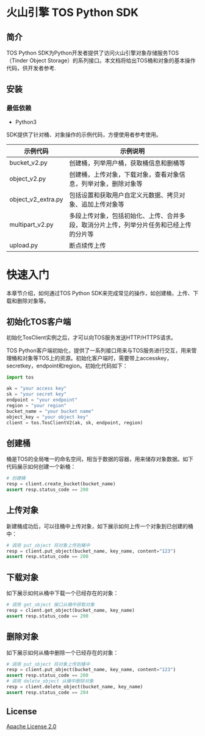 # 火山引擎 TOS Python SDK
## 简介
TOS Python SDK为Python开发者提供了访问火山引擎对象存储服务TOS（Tinder Object Storage）的系列接口。本文档将给出TOS桶和对象的基本操作代码，供开发者参考.

## 安装
### 最低依赖
- Python3

SDK提供了针对桶、对象操作的示例代码，方便使用者参考使用。

| **示例代码**         | **示例说明**                                    |
| -------------------- |---------------------------------------------|
| bucket_v2.py      | 创建桶，列举用户桶，获取桶信息和删桶等                         |
| object_v2.py       | 创建桶，上传对象，下载对象，查看对象信息，列举对象，删除对象等             |
| object_v2_extra.py   | 包括设置和获取用户自定义元数据、拷贝对象、追加上传对象等                |
| multipart_v2.py   | 多段上传对象，包括初始化、上传、合并多段，取消分片上传，列举分片任务和已经上传的分片等 |
| upload.py   | 断点续传上传                                      |

# 快速入门

本章节介绍，如何通过TOS Python SDK来完成常见的操作，如创建桶，上传、下载和删除对象等。

## 初始化TOS客户端

初始化TosClient实例之后，才可以向TOS服务发送HTTP/HTTPS请求。

TOS Python客户端初始化，提供了一系列接口用来与TOS服务进行交互，用来管理桶和对象等TOS上的资源。初始化客户端时，需要带上accesskey，secretkey，endpoint和region。初始化代码如下：

```python
import tos

ak = "your access key"
sk = "your secret key"
endpoint = "your endpoint"
region = "your region"
bucket_name = "your bucket name"
object_key = "your object key"
client = tos.TosClientV2(ak, sk, endpoint, region)  
```

## 创建桶

桶是TOS的全局唯一的命名空间，相当于数据的容器，用来储存对象数据。如下代码展示如何创建一个新桶：

```python
# 创建桶
resp = client.create_bucket(bucket_name)
assert resp.status_code == 200                                
```

## 上传对象

新建桶成功后，可以往桶中上传对象，如下展示如何上传一个对象到已创建的桶中：

```python
# 调用 put_object 将对象上传到桶中                     
resp = client.put_object(bucket_name, key_name, content="123")
assert resp.status_code == 200       
```
## 下载对象

如下展示如何从桶中下载一个已经存在的对象：

```python
# 调用 get_object 接口从桶中获取对象
resp = client.get_object(bucket_name, key_name)
assert resp.status_code == 200
```

## 删除对象

如下展示如何从桶中删除一个已经存在的对象：

```python
# 调用 put_object 将对象上传到桶中                     
resp = client.put_object(bucket_name, key_name, content="123")
assert resp.status_code == 200   
# 调用 delete_object 从桶中删除对象
resp = client.delete_object(bucket_name, key_name)
assert resp.status_code == 204
```

## License
[Apache License 2.0](https://www.apache.org/licenses/LICENSE-2.0.html)